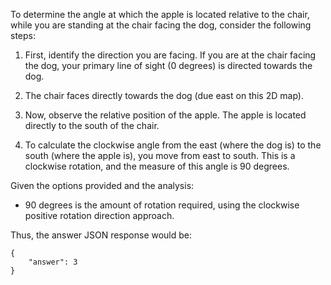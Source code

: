To determine the angle at which the apple is located relative to the chair, while you are standing at the chair facing the dog, consider the following steps:

1. First, identify the direction you are facing. If you are at the chair facing the dog, your primary line of sight (0 degrees) is directed towards the dog.

2. The chair faces directly towards the dog (due east on this 2D map). 

3. Now, observe the relative position of the apple. The apple is located directly to the south of the chair.

4. To calculate the clockwise angle from the east (where the dog is) to the south (where the apple is), you move from east to south. This is a clockwise rotation, and the measure of this angle is 90 degrees.

Given the options provided and the analysis:
- 90 degrees is the amount of rotation required, using the clockwise positive rotation direction approach.

Thus, the answer JSON response would be:
```
{
    "answer": 3
}
```